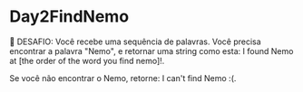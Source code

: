 # Day2FindNemo

📌 DESAFIO:
Você recebe uma sequência de palavras. Você precisa encontrar a palavra "Nemo", e retornar uma string como esta: 
I found Nemo at [the order of the word you find nemo]!.

Se você não encontrar o Nemo, retorne:
I can't find Nemo :(.
